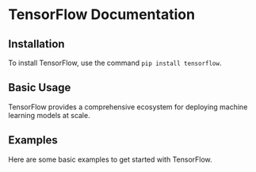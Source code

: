 # TensorFlow Documentation

## Installation
To install TensorFlow, use the command `pip install tensorflow`.

## Basic Usage
TensorFlow provides a comprehensive ecosystem for deploying machine learning models at scale.

## Examples
Here are some basic examples to get started with TensorFlow.
